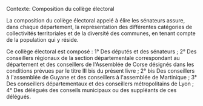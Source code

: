 Contexte: Composition du collège électoral

La composition du collège électoral appelé à élire les sénateurs assure, dans chaque département, la représentation des différentes catégories de collectivités territoriales et de la diversité des communes, en tenant compte de la population qui y réside.

Ce collège électoral est composé : 1° Des députés et des sénateurs ; 2° Des conseillers régionaux de la section départementale correspondant au département et des conseillers de l'Assemblée de Corse désignés dans les conditions prévues par le titre III bis du présent livre ; 2° bis Des conseillers à l'assemblée de Guyane et des conseillers à l'assemblée de Martinique ; 3° Des conseillers départementaux et des conseillers métropolitains de Lyon ; 4° Des délégués des conseils municipaux ou des suppléants de ces délégués.